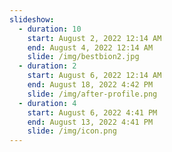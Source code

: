 ```yaml
---
slideshow:
  - duration: 10
    start: August 2, 2022 12:14 AM
    end: August 4, 2022 12:14 AM
    slide: /img/bestbion2.jpg
  - duration: 2
    start: August 6, 2022 12:14 AM
    end: August 18, 2022 4:42 PM
    slide: /img/after-profile.png
  - duration: 4
    start: August 6, 2022 4:41 PM
    end: August 13, 2022 4:41 PM
    slide: /img/icon.png
---
```

